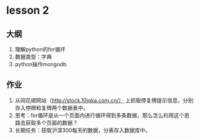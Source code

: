 # lesson 2

## 大纲
1. 理解python的for循环
2. 数据类型：字典
3. python操作mongodb

## 作业

1. 从同花顺网站（http://stock.10jqka.com.cn/） 上抓取停复牌提示信息，分别存入停牌和复牌两个数据表中。
2. 思考：for循环是从一个页面内进行循环得到多条数据，那么怎么利用这个思路去获取多个页面的数据？
3. 长期任务：获取沪深300每天的数据，分表存入数据库中。
